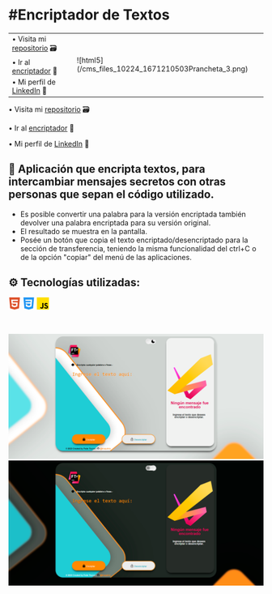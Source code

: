 <h1>#Encriptador de Textos</h1>

<table>
	<tbody>
		<tr>
			<td>• Visita mi <a href="https://github.com/truquinio/alura-challenge-1-Encriptador">repositorio</a> 🗃</td>
			<td rowspan="3">![html5](/cms_files_10224_1671210503Prancheta_3.png)</td>
		</tr>
		<tr>
			<td>• Ir al <a href="https://truquinio.github.io/alura-challenge-1-Encriptador/">encriptador</a> 🔗</td>
		</tr>
		<tr>
			<td>• Mi perfil de <a href="https://www.linkedin.com/in/federico-trucco/">LinkedIn</a> 🪪</td>
		</tr>
	</tbody>
</table>



• Visita mi <a href="https://github.com/truquinio/alura-challenge-1-Encriptador">repositorio</a> 🗃

• Ir al <a href="https://truquinio.github.io/alura-challenge-1-Encriptador/">encriptador</a> 🔗

• Mi perfil de <a href="https://www.linkedin.com/in/federico-trucco/">LinkedIn</a> 🪪

<h2>🔐 Aplicación que encripta textos, para intercambiar mensajes secretos con otras personas que sepan el código utilizado.</h2>

- Es posible convertir una palabra para la versión encriptada también devolver una palabra encriptada para su versión original.
- El resultado se muestra en la pantalla.
- Posée un botón que copia el texto encriptado/desencriptado para la sección de transferencia, teniendo la misma funcionalidad del ctrl+C o de la opción "copiar" del menú de las aplicaciones.

<h2>⚙️ Tecnologías utilizadas:</h2>

![html5](/img/html5.png)
![css3](/img/css-3.png)
![js](/img/js.png)

<br>

![light mode](/Encriptador%20%231.png)
![dark mode](/Encriptador%20%232.png)
